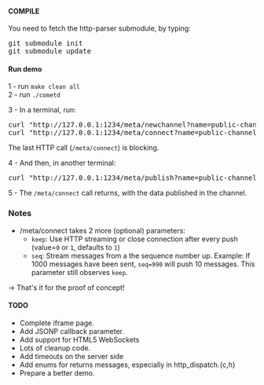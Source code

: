#### COMPILE

You need to fetch the http-parser submodule, by typing:
<pre>
git submodule init
git submodule update
</pre>


#### Run demo
1 - run `make clean all`  
2 - run `./cometd`

3 - In a terminal, run:
<pre>
curl "http://127.0.0.1:1234/meta/newchannel?name=public-channel&key=c4rp2n3H5KzX"
curl "http://127.0.0.1:1234/meta/connect?name=public-channel"
</pre>
The last HTTP call (`/meta/connect`) is blocking.


4 - And then, in another terminal:
<pre>
curl "http://127.0.0.1:1234/meta/publish?name=public-channel&data=hello-world-of-comet&payload=xxx"
</pre>

5 - The `/meta/connect` call returns, with the data published in the channel.

### Notes
* /meta/connect takes 2 more (optional) parameters:
    * `keep`: Use HTTP streaming or close connection after every push (value=`0` or `1`, defaults to `1`)
    * `seq`: Stream messages from a the sequence number up. Example: If 1000 messages have been sent, `seq=990` will push 10 messages. This parameter still observes `keep`.

→ That's it for the proof of concept!

#### TODO
* Complete iframe page.
* Add JSONP callback parameter.
* Add support for HTML5 WebSockets
* Lots of cleanup code.
* Add timeouts on the server side
* Add enums for returns messages, especially in http_dispatch.{c,h}
* Prepare a better demo.
